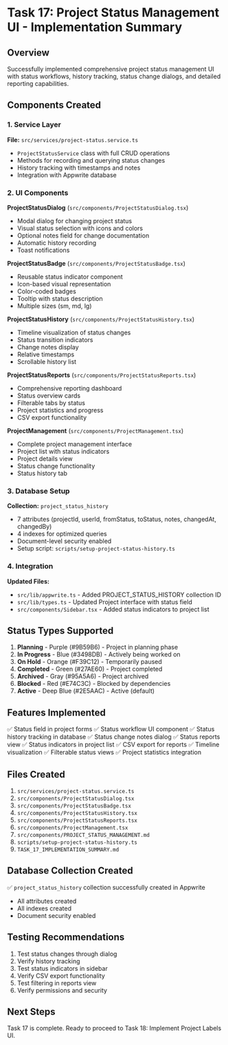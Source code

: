 # Task 17: Project Status Management UI - Implementation Summary

## Overview

Successfully implemented comprehensive project status management UI with status workflows, history tracking, status change dialogs, and detailed reporting capabilities.

## Components Created

### 1. Service Layer

**File:** `src/services/project-status.service.ts`
- `ProjectStatusService` class with full CRUD operations
- Methods for recording and querying status changes
- History tracking with timestamps and notes
- Integration with Appwrite database

### 2. UI Components

**ProjectStatusDialog** (`src/components/ProjectStatusDialog.tsx`)
- Modal dialog for changing project status
- Visual status selection with icons and colors
- Optional notes field for change documentation
- Automatic history recording
- Toast notifications

**ProjectStatusBadge** (`src/components/ProjectStatusBadge.tsx`)
- Reusable status indicator component
- Icon-based visual representation
- Color-coded badges
- Tooltip with status description
- Multiple sizes (sm, md, lg)

**ProjectStatusHistory** (`src/components/ProjectStatusHistory.tsx`)
- Timeline visualization of status changes
- Status transition indicators
- Change notes display
- Relative timestamps
- Scrollable history list

**ProjectStatusReports** (`src/components/ProjectStatusReports.tsx`)
- Comprehensive reporting dashboard
- Status overview cards
- Filterable tabs by status
- Project statistics and progress
- CSV export functionality

**ProjectManagement** (`src/components/ProjectManagement.tsx`)
- Complete project management interface
- Project list with status indicators
- Project details view
- Status change functionality
- Status history tab

### 3. Database Setup

**Collection:** `project_status_history`
- 7 attributes (projectId, userId, fromStatus, toStatus, notes, changedAt, changedBy)
- 4 indexes for optimized queries
- Document-level security enabled
- Setup script: `scripts/setup-project-status-history.ts`

### 4. Integration

**Updated Files:**
- `src/lib/appwrite.ts` - Added PROJECT_STATUS_HISTORY collection ID
- `src/lib/types.ts` - Updated Project interface with status field
- `src/components/Sidebar.tsx` - Added status indicators to project list

## Status Types Supported

1. **Planning** - Purple (#9B59B6) - Project in planning phase
2. **In Progress** - Blue (#3498DB) - Actively being worked on
3. **On Hold** - Orange (#F39C12) - Temporarily paused
4. **Completed** - Green (#27AE60) - Project completed
5. **Archived** - Gray (#95A5A6) - Project archived
6. **Blocked** - Red (#E74C3C) - Blocked by dependencies
7. **Active** - Deep Blue (#2E5AAC) - Active (default)

## Features Implemented

✅ Status field in project forms
✅ Status workflow UI component
✅ Status history tracking in database
✅ Status change notes dialog
✅ Status reports view
✅ Status indicators in project list
✅ CSV export for reports
✅ Timeline visualization
✅ Filterable status views
✅ Project statistics integration

## Files Created

1. `src/services/project-status.service.ts`
2. `src/components/ProjectStatusDialog.tsx`
3. `src/components/ProjectStatusBadge.tsx`
4. `src/components/ProjectStatusHistory.tsx`
5. `src/components/ProjectStatusReports.tsx`
6. `src/components/ProjectManagement.tsx`
7. `src/components/PROJECT_STATUS_MANAGEMENT.md`
8. `scripts/setup-project-status-history.ts`
9. `TASK_17_IMPLEMENTATION_SUMMARY.md`

## Database Collection Created

✅ `project_status_history` collection successfully created in Appwrite
- All attributes created
- All indexes created
- Document security enabled

## Testing Recommendations

1. Test status changes through dialog
2. Verify history tracking
3. Test status indicators in sidebar
4. Verify CSV export functionality
5. Test filtering in reports view
6. Verify permissions and security

## Next Steps

Task 17 is complete. Ready to proceed to Task 18: Implement Project Labels UI.

